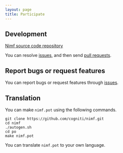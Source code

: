 ```yaml
---
layout: page
title: Participate
---
```


## Development

[Nimf source code repository](https://github.com/cogniti/nimf)

You can resolve [issues](https://github.com/cogniti/nimf/issues), and then send [pull requests](https://github.com/cogniti/nimf/pulls).

## Report bugs or request features

You can report bugs or request features through [issues](https://github.com/cogniti/nimf/issues).

## Translation

You can make `nimf.pot` using the following commands.

```
git clone https://github.com/cogniti/nimf.git
cd nimf
./autogen.sh
cd po
make nimf.pot
```
You can translate `nimf.pot` to your own language.
